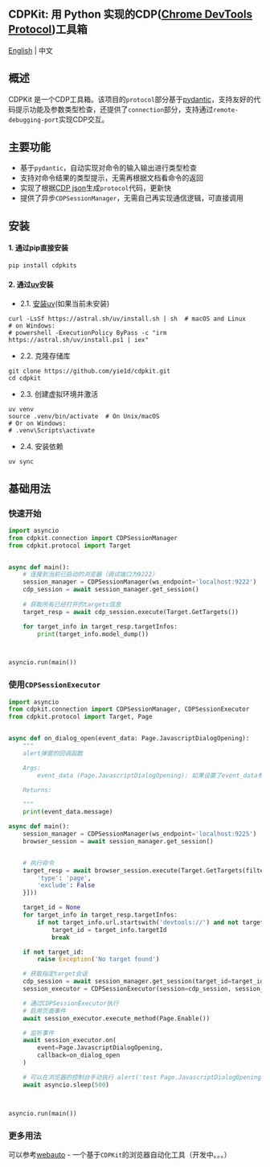 ## CDPKit: 用 Python 实现的CDP([Chrome DevTools Protocol](https://github.com/ChromeDevTools/devtools-protocol/tree/master/json))工具箱

[English](../README.md)  | 中文

## 概述

CDPKit 是一个CDP工具箱。该项目的`protocol`部分基于[pydantic](https://github.com/pydantic/pydantic)，支持友好的代码提示功能及参数类型检查，还提供了`connection`部分，支持通过`remote-debugging-port`实现CDP交互。

## 主要功能  
- 基于`pydantic`，自动实现对命令的输入输出进行类型检查
- 支持对命令结果的类型提示，无需再根据文档看命令的返回
- 实现了根据[CDP json](https://github.com/ChromeDevTools/devtools-protocol/tree/master/json)生成`protocol`代码，更新快
- 提供了异步`CDPSessionManager`，无需自己再实现通信逻辑，可直接调用

## 安装
#### 1. 通过pip直接安装   
```shell
pip install cdpkits
```

#### 2. 通过[uv](https://github.com/astral-sh/uv)安装
- 2.1. [安装uv](https://docs.astral.sh/uv/getting-started/installation/)(如果当前未安装)
```shell
curl -LsSf https://astral.sh/uv/install.sh | sh  # macOS and Linux
# on Windows:
# powershell -ExecutionPolicy ByPass -c "irm https://astral.sh/uv/install.ps1 | iex"
```
- 2.2. 克隆存储库
```shell
git clone https://github.com/yie1d/cdpkit.git  
cd cdpkit
```
- 2.3. 创建虚拟环境并激活
```shell
uv venv
source .venv/bin/activate  # On Unix/macOS
# Or on Windows:
# .venv\Scripts\activate
```
- 2.4. 安装依赖
```shell
uv sync
```

## 基础用法
### 快速开始
```python
import asyncio
from cdpkit.connection import CDPSessionManager
from cdpkit.protocol import Target


async def main():
    # 连接到当前已启动的浏览器（调试端口为9222）
    session_manager = CDPSessionManager(ws_endpoint='localhost:9222')
    cdp_session = await session_manager.get_session()
    
    # 获取所有已经打开的targets信息
    target_resp = await cdp_session.execute(Target.GetTargets())

    for target_info in target_resp.targetInfos:
        print(target_info.model_dump())



asyncio.run(main())

```
### 使用`CDPSessionExecutor`

```python
import asyncio
from cdpkit.connection import CDPSessionManager, CDPSessionExecutor
from cdpkit.protocol import Target, Page


async def on_dialog_open(event_data: Page.JavascriptDialogOpening):
    """
    alert弹窗的回调函数

    Args:
        event_data (Page.JavascriptDialogOpening): 如果设置了event_data参数，则作为接收事件的参数，必须与实际事件类型一致

    Returns:

    """
    print(event_data.message)

async def main():
    session_manager = CDPSessionManager(ws_endpoint='localhost:9225')
    browser_session = await session_manager.get_session()


    # 执行命令
    target_resp = await browser_session.execute(Target.GetTargets(filter_=[{
        'type': 'page',
        'exclude': False
    }]))

    target_id = None
    for target_info in target_resp.targetInfos:
        if not target_info.url.startswith('devtools://') and not target_info.url.startswith('chrome-extension://'):
            target_id = target_info.targetId
            break

    if not target_id:
        raise Exception('No target found')

    # 获取指定target会话
    cdp_session = await session_manager.get_session(target_id=target_id)
    session_executor = CDPSessionExecutor(session=cdp_session, session_manager=session_manager)

    # 通过CDPSessionExecutor执行
    # 启用页面事件
    await session_executor.execute_method(Page.Enable())

    # 监听事件
    await session_executor.on(
        event=Page.JavascriptDialogOpening,
        callback=on_dialog_open
    )

    # 可以在浏览器的控制台手动执行 alert('test Page.JavascriptDialogOpening event') 查看监听效果
    await asyncio.sleep(500)



asyncio.run(main())
```

### 更多用法
可以参考[webauto](https://github.com/yie1d/webauto.git) - 一个基于`CDPKit`的浏览器自动化工具（开发中。。。）
